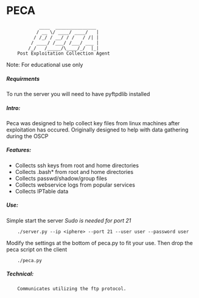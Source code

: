 # PECA
```
            ____  _______________
           / __ \/ ____/ ____/   |
          / /_/ / __/ / /   / /| |
         / ____/ /___/ /___/ ___ |
        /_/   /_____/\____/_/  |_|
    Post Exploitation Collection Agent 
```
Note: For educational use only

##### Requirments

  To run the server you will need to have pyftpdlib installed
  
##### Intro:

  Peca was designed to help collect key files from linux 
  machines after exploitation has occured. Originally
  designed to help with data gathering during the OSCP

##### Features:

  * Collects ssh keys from root and home directories
  * Collects .bash* from root and home directories
  * Collects passwd/shadow/group files
  * Collects webservice logs from popular services
  * Collects IPTable data


##### Use:

Simple start the server *Sudo is needed for port 21*
```
    ./server.py --ip <iphere> --port 21 --user user --password user
```

Modify the settings at the bottom of peca.py to fit your use.
Then drop the peca script on the client
```
    ./peca.py
```

##### Technical:
```
	Communicates utilizing the ftp protocol.
```